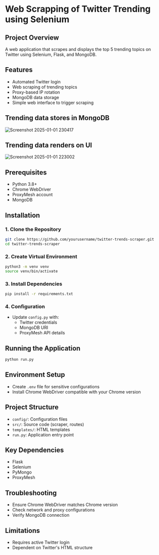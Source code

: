   #                                                                       Web Scrapping of Twitter Trending using Selenium

## Project Overview
A web application that scrapes and displays the top 5 trending topics on Twitter using Selenium, Flask, and MongoDB.

## Features
- Automated Twitter login
- Web scraping of trending topics
- Proxy-based IP rotation
- MongoDB data storage
- Simple web interface to trigger scraping
## Trending data stores in MongoDB 

![Screenshot 2025-01-01 230417](https://github.com/user-attachments/assets/9e5d0941-0ce2-4177-9998-0ab96fec2d8b)


## Trending data renders on UI

![Screenshot 2025-01-01 223002](https://github.com/user-attachments/assets/e3772995-f653-40f6-b426-df8bf3e7e0fe)

## Prerequisites
- Python 3.8+
- Chrome WebDriver
- ProxyMesh account
- MongoDB

## Installation

### 1. Clone the Repository
```bash
git clone https://github.com/yourusername/twitter-trends-scraper.git
cd twitter-trends-scraper
```

### 2. Create Virtual Environment
```bash
python3 -m venv venv
source venv/bin/activate 
```

### 3. Install Dependencies
```bash
pip install -r requirements.txt
```

### 4. Configuration
- Update `config.py` with:
  - Twitter credentials
  - MongoDB URI
  - ProxyMesh API details

## Running the Application
```bash
python run.py
```

## Environment Setup
- Create `.env` file for sensitive configurations
- Install Chrome WebDriver compatible with your Chrome version

## Project Structure
- `config/`: Configuration files
- `src/`: Source code (scraper, routes)
- `templates/`: HTML templates
- `run.py`: Application entry point

## Key Dependencies
- Flask
- Selenium
- PyMongo
- ProxyMesh

## Troubleshooting
- Ensure Chrome WebDriver matches Chrome version
- Check network and proxy configurations
- Verify MongoDB connection

## Limitations
- Requires active Twitter login
- Dependent on Twitter's HTML structure
